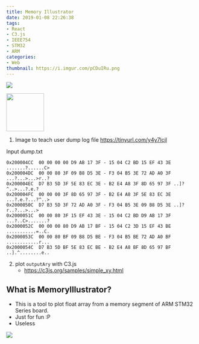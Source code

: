 ```yaml
---
title: Memory Illustrator
date: 2019-01-08 22:26:38
tags:
- React
- C3.js
- IEEE754
- STM32
- ARM
categories:
- Web
thumbnail: https://i.imgur.com/pCDuIRu.png
---
```


![](https://i.imgur.com/xUicamV.png)

[<img src="https://i.imgur.com/CExsoNY.png" width="100px" />](https://syokujinau.github.io/demo/MemoryIllustrator/)

1. Image to teach user dump log file https://tinyurl.com/y4y7lcjl

Input dump.txt

```
0x200004CC  00 00 00 00 D9 AB 17 3F - 15 04 C2 BD 15 EF 43 3E .......?......C>
0x200004DC  00 00 80 3F 09 B8 D5 3E - F3 04 B5 3E 72 AD A0 3F ...?...>...>r..?
0x200004EC  D7 B3 5D 3F 5E 83 EC 3E - B2 E4 A8 3F 8D 65 97 3F ..]?^..>...?.e.?
0x200004FC  00 00 00 3F 8D 65 97 3F - B2 E4 A8 3F 5E 83 EC 3E ...?.e.?...?^..>
0x2000050C  D7 B3 5D 3F 72 AD A0 3F - F3 04 B5 3E 09 B8 D5 3E ..]?r..?...>...>
0x2000051C  00 00 80 3F 15 EF 43 3E - 15 04 C2 BD D9 AB 17 3F ...?..C>.......?
0x2000052C  00 00 00 80 D9 AB 17 BF - 15 04 C2 3D 15 EF 43 BE ...........=..C.
0x2000053C  00 00 80 BF 09 B8 D5 BE - F3 04 B5 BE 72 AD A0 BF ............r...
0x2000054C  D7 B3 5D BF 5E 83 EC BE - B2 E4 A8 BF 8D 65 97 BF ..].^........e..
```
<!-- more -->
2. plot `outputAry` with C3.js
    * https://c3js.org/samples/simple_xy.html

## What is MemoryIllustrator?

* This is a tool to plot float array from a memory segment of ARM STM32 Series board.
* Just for fun :P
* Useless



![](https://i.imgur.com/3osDdvx.png)




